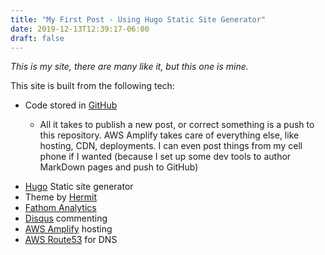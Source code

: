 ```yaml
---
title: "My First Post - Using Hugo Static Site Generator"
date: 2019-12-13T12:39:17-06:00
draft: false
---
```


_This is my site, there are many like it, but this one is mine._

This site is built from the following tech:

+ Code stored in [GitHub](https://www.github.com)

    + All it takes to publish a new post, or correct something is a push to this repository. AWS Amplify takes care of everything else, like hosting, CDN, deployments. I can even post things from my cell phone if I wanted (because I set up some dev tools to author MarkDown pages and push to GitHub)
    
* [Hugo](https://gohugo.io/) Static site generator
* Theme by [Hermit](https://themes.gohugo.io/hermit/)
* [Fathom Analytics](https://usefathom.com/)
* [Disqus](https://disqus.com/) commenting
* [AWS Amplify](https://aws.amazon.com/amplify/) hosting
* [AWS Route53](https://aws.amazon.com/route53/) for DNS
